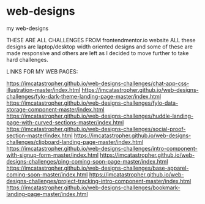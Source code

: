 # web-designs
my web-designs

THESE ARE ALL CHALLENGES FROM frontendmentor.io website 
ALL these designs are laptop/desktop width oriented designs and some of these are made responsive and others are left as I decided to move further to take hard challenges. 

LINKS FOR MY WEB PAGES:

https://imcatastropher.github.io/web-designs-challenges/chat-app-css-illustration-master/index.html
https://imcatastropher.github.io/web-designs-challenges/fylo-dark-theme-landing-page-master/index.html
https://imcatastropher.github.io/web-designs-challenges/fylo-data-storage-component-master/index.html
https://imcatastropher.github.io/web-designs-challenges/huddle-landing-page-with-curved-sections-master/index.html
https://imcatastropher.github.io/web-designs-challenges/social-proof-section-master/index.html
https://imcatastropher.github.io/web-designs-challenges/clipboard-landing-page-master/index.html
https://imcatastropher.github.io/web-designs-challenges/intro-component-with-signup-form-master/index.html
https://imcatastropher.github.io/web-designs-challenges/ping-coming-soon-page-master/index.html
https://imcatastropher.github.io/web-designs-challenges/base-apparel-coming-soon-master/index.html
https://imcatastropher.github.io/web-designs-challenges/project-tracking-intro-component-master/index.html
https://imcatastropher.github.io/web-designs-challenges/bookmark-landing-page-master/index.html


